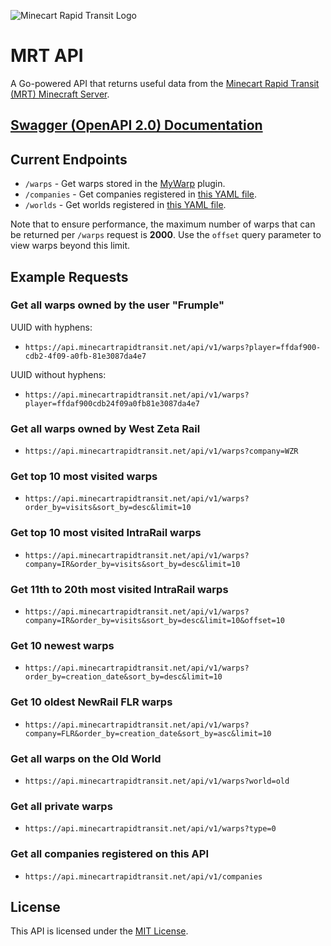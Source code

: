 ![Minecart Rapid Transit Logo](https://github.com/Frumple/mrt-docker-services/assets/68396/32a557d8-f5ad-44ae-9d71-da1ad7d31a55)

# MRT API
A Go-powered API that returns useful data from the [Minecart Rapid Transit (MRT) Minecraft Server](https://www.minecartrapidtransit.net).

## [Swagger (OpenAPI 2.0) Documentation](https://api.minecartrapidtransit.net/swagger/index.html)

## Current Endpoints

- `/warps` - Get warps stored in the [MyWarp](https://github.com/MyWarp/MyWarp) plugin.
- `/companies` - Get companies registered in [this YAML file](https://github.com/Frumple/mrt-api/blob/main/data/companies.yml).
- `/worlds` - Get worlds registered in [this YAML file](https://github.com/Frumple/mrt-api/blob/main/data/worlds.yml).

Note that to ensure performance, the maximum number of warps that can be returned per `/warps` request is **2000**. Use the `offset` query parameter to view warps beyond this limit.

## Example Requests

### Get all warps owned by the user "Frumple"
UUID with hyphens:
- `https://api.minecartrapidtransit.net/api/v1/warps?player=ffdaf900-cdb2-4f09-a0fb-81e3087da4e7`

UUID without hyphens:
- `https://api.minecartrapidtransit.net/api/v1/warps?player=ffdaf900cdb24f09a0fb81e3087da4e7`

### Get all warps owned by West Zeta Rail
- `https://api.minecartrapidtransit.net/api/v1/warps?company=WZR`

### Get top 10 most visited warps
- `https://api.minecartrapidtransit.net/api/v1/warps?order_by=visits&sort_by=desc&limit=10`

### Get top 10 most visited IntraRail warps
- `https://api.minecartrapidtransit.net/api/v1/warps?company=IR&order_by=visits&sort_by=desc&limit=10`

### Get 11th to 20th most visited IntraRail warps
- `https://api.minecartrapidtransit.net/api/v1/warps?company=IR&order_by=visits&sort_by=desc&limit=10&offset=10`

### Get 10 newest warps
- `https://api.minecartrapidtransit.net/api/v1/warps?order_by=creation_date&sort_by=desc&limit=10`

### Get 10 oldest NewRail FLR warps
- `https://api.minecartrapidtransit.net/api/v1/warps?company=FLR&order_by=creation_date&sort_by=asc&limit=10`

### Get all warps on the Old World
- `https://api.minecartrapidtransit.net/api/v1/warps?world=old`

### Get all private warps
- `https://api.minecartrapidtransit.net/api/v1/warps?type=0`

### Get all companies registered on this API
- `https://api.minecartrapidtransit.net/api/v1/companies`

## License
This API is licensed under the [MIT License](https://choosealicense.com/licenses/mit/).
